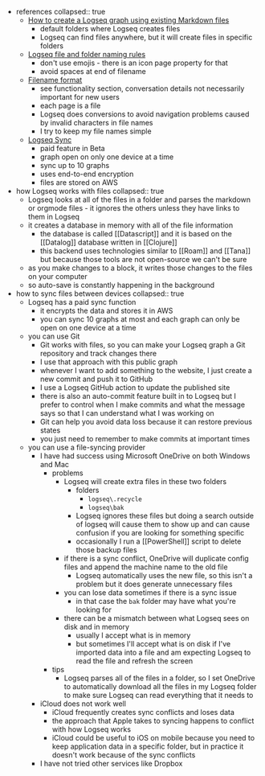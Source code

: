 - references
  collapsed:: true
	- [How to create a Logseq graph using existing Markdown files](https://docs.logseq.com/#/page/how%20to%20create%20a%20logseq%20graph%20using%20existing%20markdown%20files)
		- default folders where Logseq creates files
		- Logseq can find files anywhere, but it will create files in specific folders
	- [Logseq file and folder naming rules](https://docs.logseq.com/#/page/logseq%20file%20and%20folder%20naming%20rules)
		- don't use emojis - there is an icon page property for that
		- avoid spaces at end of filename
	- [Filename format](https://docs.logseq.com/#/page/filename%20format)
		- see functionality section, conversation details not necessarily important for new users
		- each page is a file
		- Logseq does conversions to avoid navigation problems caused by invalid characters in file names
		- I try to keep my file names simple
	- [Logseq Sync](https://docs.logseq.com/#/page/logseq%20sync)
		- paid feature in Beta
		- graph open on only one device at a time
		- sync up to 10 graphs
		- uses end-to-end encryption
		- files are stored on AWS
- how Logseq works with files
  collapsed:: true
	- Logseq looks at all of the files in a folder and parses the markdown or orgmode files - it ignores the others unless they have links to them in Logseq
	- it creates a database in memory with all of the file information
		- the database is called [[Datascript]] and it is based on the [[Datalog]] database written in [[Clojure]]
		- this backend uses technologies similar to [[Roam]] and [[Tana]] but because those tools are not open-source we can't be sure
	- as you make changes to a block, it writes those changes to the files on your computer
	- so auto-save is constantly happening in the background
- how to sync files between devices
  collapsed:: true
	- Logseq has a paid sync function
		- it encrypts the data and stores it in AWS
		- you can sync 10 graphs at most and each graph can only be open on one device at a time
	- you can use Git
		- Git works with files, so you can make your Logseq graph a Git repository and track changes there
		- I use that approach with this public graph
		- whenever I want to add something to the website, I just create a new commit and push it to GitHub
		- I use a Logseq GitHub action to update the published site
		- there is also an auto-commit feature built in to Logseq but I prefer to control when I make commits and what the message says so that I can understand what I was working on
		- Git can help you avoid data loss because it can restore previous states
		- you just need to remember to make commits at important times
	- you can use a file-syncing provider
		- I have had success using Microsoft OneDrive on both Windows and Mac
			- problems
				- Logseq will create extra files in these two folders
					- folders
						- `logseq\.recycle`
						- `logseq\bak`
					- Logseq ignores these files but doing a search outside of logseq will cause them to show up and can cause confusion if you are looking for something specific
					- occasionally I run a [[PowerShell]] script to delete those backup files
				- if there is a sync conflict, OneDrive will duplicate config files and append the machine name to the old file
					- Logseq automatically uses the new file, so this isn't a problem but it does generate unnecessary files
				- you can lose data sometimes if there is a sync issue
					- in that case the `bak` folder may have what you're looking for
				- there can be a mismatch between what Logseq sees on disk and in memory
					- usually I accept what is in memory
					- but sometimes I'll accept what is on disk if I've imported data into a file and am expecting Logseq to read the file and refresh the screen
			- tips
				- Logseq parses all of the files in a folder, so I set OneDrive to automatically download all the files in my Logseq folder to make sure Logseq can read everything that it needs to
		- iCloud does not work well
			- iCloud frequently creates sync conflicts and loses data
			- the approach that Apple takes to syncing happens to conflict with how Logseq works
			- iCloud could be useful to iOS on mobile because you need to keep application data in a specific folder, but in practice it doesn't work because of the sync conflicts
		- I have not tried other services like Dropbox
